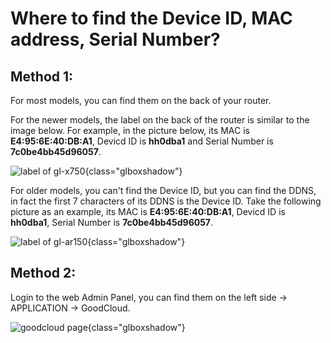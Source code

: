 # Where to find the Device ID, MAC address, Serial Number?

## Method 1:

For most models, you can find them on the back of your router.

For the newer models, the label on the back of the router is similar to the image below. For example, in the picture below, its MAC is **E4:95:6E:40:DB:A1**, Devicd ID is **hh0dba1** and Serial Number is **7c0be4bb45d96057**.

![label of gl-x750](https://static.gl-inet.com/docs/en/4/tutorials/where_to_find_the_device_id_mac_sn/back_label_new.png){class="glboxshadow"}

For older models, you can't find the Device ID, but you can find the DDNS, in fact the first 7 characters of its DDNS is the Device ID. Take the following picture as an example, its MAC is **E4:95:6E:40:DB:A1**, Devicd ID is **hh0dba1**, Serial Number is **7c0be4bb45d96057**.

![label of gl-ar150](https://static.gl-inet.com/docs/en/4/tutorials/where_to_find_the_device_id_mac_sn/back_label_old.png){class="glboxshadow"}

## Method 2:

Login to the web Admin Panel, you can find them on the left side -> APPLICATION -> GoodCloud.

![goodcloud page](https://static.gl-inet.com/docs/en/4/tutorials/where_to_find_the_device_id_mac_sn/goodcloud_page_device_id.png){class="glboxshadow"}
